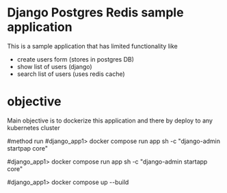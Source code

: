 # Django Postgres Redis sample application

This is a sample application that has limited functionality like
- create users form (stores in postgres DB)
- show list of users (django)
- search list of users (uses redis cache)

# objective
Main objective is to dockerize this application and there by deploy to any kubernetes cluster

#method
run 
#django_app1> docker compose run app sh -c "django-admin startpap core"

#django_app1> docker compose run app sh -c "django-admin startapp core"

#django_app1> docker compose up --build